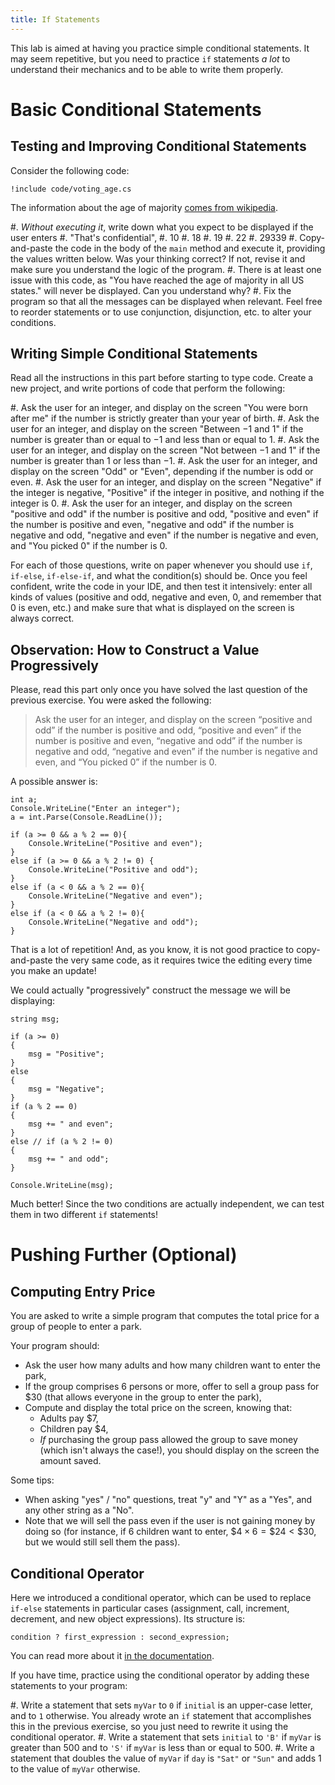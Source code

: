 ```yaml
---
title: If Statements
---
```


This lab is aimed at having you practice simple conditional statements.
It may seem repetitive, but you need to practice `if` statements _a lot_ to understand their mechanics and to be able to write them properly.

# Basic Conditional Statements

## Testing and Improving Conditional Statements

Consider the following code:

```
!include code/voting_age.cs
```

The information about the age of majority [comes from wikipedia](https://en.wikipedia.org/wiki/Age_of_majority).

#. _Without executing it_, write down what you expect to be displayed if the user enters
    #. "That's confidential",
    #. 10
    #. 18
    #. 19
    #. 22
    #. 29339
#. Copy-and-paste the code in the body of the `main` method and execute it, providing the values written below. Was your thinking correct? If not, revise it and make sure you understand the logic of the program.
#. There is at least one issue with this code, as "You have reached the age of majority in all US states." will never be displayed. Can you understand why?
#. Fix the program so that all the messages can be displayed when relevant.  Feel free to reorder statements or to use conjunction, disjunction, etc. to alter your conditions.

## Writing Simple Conditional Statements

Read all the instructions in this part before starting to type code. Create a new project, and write portions of code that perform the following:

#. Ask the user for an integer, and display on the screen "You were born after me" if the number is strictly greater than your year of birth.
#. Ask the user for an integer, and display on the screen "Between $-1$ and $1$" if the number is greater than or equal to $-1$ and less than or equal to $1$.
#. Ask the user for an integer, and display on the screen "Not between $-1$ and $1$" if the number is greater than $1$ or less than $-1$.
#. Ask the user for an integer, and display on the screen "Odd" or "Even", depending if the number is odd or even.
#. Ask the user for an integer, and display on the screen "Negative" if the integer is negative, "Positive" if the integer in positive, and nothing if the integer is $0$.
#. Ask the user for an integer, and display on the screen "positive and odd" if the number is positive and odd, "positive and even" if the number is positive and even, "negative and odd" if the number is negative and odd, "negative and even" if the number is negative and even, and "You picked $0$" if the number is $0$.

For each of those questions, write on paper whenever you should use `if`, `if-else`, `if-else-if`, and what the condition(s) should be. Once you feel confident, write the code in your IDE, and then test it intensively: enter all kinds of values (positive and odd, negative and even, $0$, and remember that $0$ is even, etc.) and make sure that what is displayed on the screen is always correct.

## Observation: How to Construct a Value Progressively

Please, read this part only once you have solved the last question of the previous exercise.
You were asked the following:

> Ask the user for an integer, and display on the screen “positive and odd” if the number is positive and odd, “positive and even” if the number is positive and even, “negative and odd” if the number is negative and odd, “negative and even” if the number is negative and even, and “You picked 0” if the number is 0.

A possible answer is:

```
int a;
Console.WriteLine("Enter an integer");
a = int.Parse(Console.ReadLine());

if (a >= 0 && a % 2 == 0){
	Console.WriteLine("Positive and even");
}
else if (a >= 0 && a % 2 != 0) {
	Console.WriteLine("Positive and odd");	
}
else if (a < 0 && a % 2 == 0){
	Console.WriteLine("Negative and even");
}
else if (a < 0 && a % 2 != 0){
	Console.WriteLine("Negative and odd");
}
```

That is a lot of repetition!
And, as you know, it is not good practice to copy-and-paste the very same code, as it requires twice the editing every time you make an update!

We could actually "progressively" construct the message we will be displaying:

```
string msg;

if (a >= 0)
{
    msg = "Positive";
}
else
{
    msg = "Negative";
}
if (a % 2 == 0) 
{
    msg += " and even";
}    
else // if (a % 2 != 0)
{
    msg += " and odd";
}

Console.WriteLine(msg);
```

Much better!
Since the two conditions are actually independent, we can test them in two different `if` statements!


# Pushing Further (Optional)

## Computing Entry Price

You are asked to write a simple program that computes the total price for a group of people to enter a park.

Your program should:

- Ask the user how many adults and how many children want to enter the park,
- If the group comprises $6$ persons or more, offer to sell a group pass for \$$30$ (that allows everyone in the group to enter the park),
- Compute and display the total price on the screen, knowing that:
    - Adults pay \$$7$,
    - Children pay \$$4$,
    - *If* purchasing the group pass allowed the group to save money (which isn't always the case!), you should display on the screen the amount saved.

Some tips:

- When asking "yes" / "no" questions, treat "y" and "Y" as a "Yes", and any other string as a "No".
- Note that we will sell the pass even if the user is not gaining money by doing so (for instance, if 6 children want to enter, $\$4 \times 6 = \$24 < \$ 30$, but we would still sell them the pass).

## Conditional Operator

Here we introduced a conditional operator, which can be used to replace `if-else` statements in particular cases (assignment, call, increment, decrement, and new object expressions). Its structure is:

`condition ? first_expression : second_expression;`

You can read more about it [in the documentation](https://docs.microsoft.com/en-us/dotnet/csharp/language-reference/operators/conditional-operator).

If you have time, practice using the conditional operator by adding these statements to your program:

#. Write a statement that sets `myVar` to `0` if `initial` is an upper-case letter, and to `1` otherwise. You already wrote an `if` statement that accomplishes this in the previous exercise, so you just need to rewrite it using the conditional operator.
#. Write a statement that sets `initial` to `'B'` if `myVar` is greater than 500 and to `'S'` if `myVar` is less than or equal to 500.
#. Write a statement that doubles the value of `myVar` if `day` is `"Sat"` or `"Sun"` and adds 1 to the value of `myVar` otherwise.

